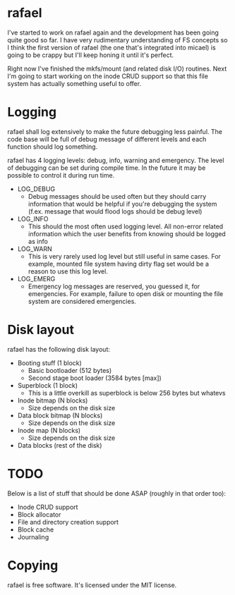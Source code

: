 # rafael

I've started to work on rafael again and the development has been going quite good so far. I have very rudimentary understanding of FS concepts so I think the first version of rafael (the one that's integrated into micael) is going to be crappy but I'll keep honing it until it's perfect.

Right now I've finished the mkfs/mount (and related disk I/O) routines. Next I'm going to start working on the inode CRUD support so that this file system has actually something useful to offer.

# Logging

rafael shall log extensively to make the future debugging less painful. The code base will be full of debug message of different levels and each function should log something.

rafael has 4 logging levels: debug, info, warning and emergency. The level of debugging can be set during compile time. In the future it may be possible to control it during run time.

* LOG_DEBUG
   * Debug messages should be used often but they should carry information that would be helpful if you're debugging the system (f.ex. message that would flood logs should be debug level)
* LOG_INFO
   * This should the most often used logging level. All non-error related information which the user benefits from knowing should be logged as info
* LOG_WARN
   * This is very rarely used log level but still useful in same cases. For example, mounted file system having dirty flag set would be a reason to use this log level.
* LOG_EMERG
   * Emergency log messages are reserved, you guessed it, for emergencies. For example, failure to open disk or mounting the file system are considered emergencies.

# Disk layout

rafael has the following disk layout:

* Booting stuff (1 block)
   * Basic bootloader (512 bytes)
   * Second stage boot loader (3584 bytes [max])
* Superblock (1 block)
   * This is a little overkill as superblock is below 256 bytes but whatevs
* Inode bitmap (N blocks)
   * Size depends on the disk size
* Data block bitmap (N blocks)
   * Size depends on the disk size
* Inode map (N blocks)
   * Size depends on the disk size
* Data blocks (rest of the disk)

# TODO

Below is a list of stuff that should be done ASAP (roughly in that order too):
   * Inode CRUD support
   * Block allocator
   * File and directory creation support
   * Block cache
   * Journaling

# Copying
rafael is free software. It's licensed under the MIT license.
